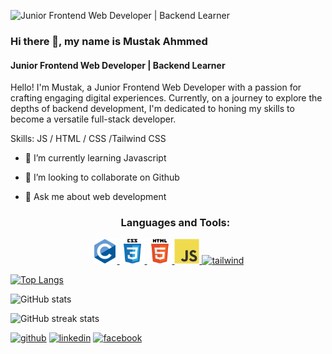 ![Junior Frontend Web Developer | Backend Learner](https://media.licdn.com/dms/image/D5616AQFa19coVuCIrQ/profile-displaybackgroundimage-shrink_350_1400/0/1706433490252?e=1712188800&v=beta&t=noAacqtUgzujk7P6NLgBrPYEAM7TGRHLaHGr6gtz8r4)

### Hi there 👋, my name is Mustak Ahmmed
#### Junior Frontend Web Developer | Backend Learner

Hello! I'm Mustak, a Junior Frontend Web Developer with a passion for crafting engaging digital experiences. Currently, on a journey to explore the depths of backend development, I'm dedicated to honing my skills to become a versatile full-stack developer.

Skills:   JS / HTML / CSS /Tailwind CSS

- 🌱 I’m currently learning Javascript 
- 👯 I’m looking to collaborate on Github 
- 💬 Ask me about web development

  <h3 align="center">Languages and Tools:</h3>
<p align="center"> <a href="https://www.cprogramming.com/" target="_blank" rel="noreferrer"> <img src="https://raw.githubusercontent.com/devicons/devicon/master/icons/c/c-original.svg" alt="c" width="40" height="40"/> </a> <a href="https://www.w3schools.com/css/" target="_blank" rel="noreferrer"> <img src="https://raw.githubusercontent.com/devicons/devicon/master/icons/css3/css3-original-wordmark.svg" alt="css3" width="40" height="40"/> </a> <a href="https://www.w3.org/html/" target="_blank" rel="noreferrer"> <img src="https://raw.githubusercontent.com/devicons/devicon/master/icons/html5/html5-original-wordmark.svg" alt="html5" width="40" height="40"/> </a> <a href="https://developer.mozilla.org/en-US/docs/Web/JavaScript" target="_blank" rel="noreferrer"> <img src="https://raw.githubusercontent.com/devicons/devicon/master/icons/javascript/javascript-original.svg" alt="javascript" width="40" height="40"/> </a> <a href="https://tailwindcss.com/" target="_blank" rel="noreferrer"> <img src="https://www.vectorlogo.zone/logos/tailwindcss/tailwindcss-icon.svg" alt="tailwind" width="40" height="40"/> </a> </p>


[![Top Langs](https://github-readme-stats.vercel.app/api/top-langs/?username=mustakahmmed)](https://github.com/anuraghazra/github-readme-stats)

![GitHub stats](https://github-readme-stats.vercel.app/api?username=mustakahmmed&show_icons=true&count_private=true)  

![GitHub streak stats](https://streak-stats.demolab.com/?user=mustakahmmed)  

[<img src='https://cdn.jsdelivr.net/npm/simple-icons@3.0.1/icons/github.svg' alt='github' height='40'>](https://github.com/mustakahmmed)  [<img src='https://cdn.jsdelivr.net/npm/simple-icons@3.0.1/icons/linkedin.svg' alt='linkedin' height='40'>](https://www.linkedin.com/in/mustakahmmedhridoy/)  [<img src='https://cdn.jsdelivr.net/npm/simple-icons@3.0.1/icons/facebook.svg' alt='facebook' height='40'>](https://www.facebook.com/profile.php?id=100090343670111)  


